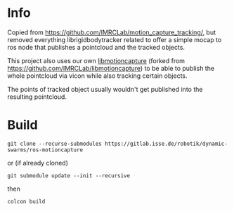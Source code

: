 # Info
Copied from https://github.com/IMRCLab/motion_capture_tracking/, but removed everything librigidbodytracker related to offer a simple mocap to ros node that publishes a pointcloud and the tracked objects.

This project also uses our own [libmotioncapture](https://gitlab.isse.de/robotik/dynamic-swarms/libmotioncapture) (forked from https://github.com/IMRCLab/libmotioncapture) to be able to publish the whole pointcloud via vicon while also tracking certain objects.

The points of tracked object usually wouldn't get published into the resulting pointcloud.

# Build
```
git clone --recurse-submodules https://gitlab.isse.de/robotik/dynamic-swarms/ros-motioncapture

```
or (if already cloned)

```
git submodule update --init --recursive
```
then
```
colcon build
```

